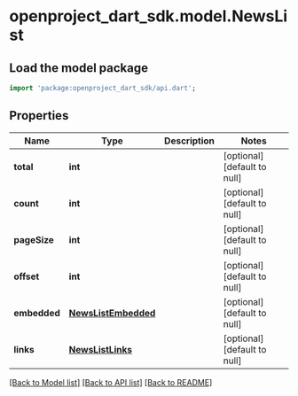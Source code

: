 # openproject_dart_sdk.model.NewsList

## Load the model package
```dart
import 'package:openproject_dart_sdk/api.dart';
```

## Properties
Name | Type | Description | Notes
------------ | ------------- | ------------- | -------------
**total** | **int** |  | [optional] [default to null]
**count** | **int** |  | [optional] [default to null]
**pageSize** | **int** |  | [optional] [default to null]
**offset** | **int** |  | [optional] [default to null]
**embedded** | [**NewsListEmbedded**](NewsListEmbedded.md) |  | [optional] [default to null]
**links** | [**NewsListLinks**](NewsListLinks.md) |  | [optional] [default to null]

[[Back to Model list]](../README.md#documentation-for-models) [[Back to API list]](../README.md#documentation-for-api-endpoints) [[Back to README]](../README.md)


